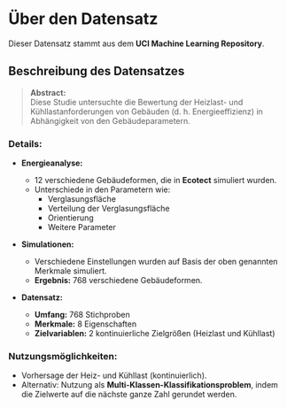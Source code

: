 # Über den Datensatz  

Dieser Datensatz stammt aus dem **UCI Machine Learning Repository**.  

## Beschreibung des Datensatzes  

> **Abstract:**  
> Diese Studie untersuchte die Bewertung der Heizlast- und Kühllastanforderungen von Gebäuden (d. h. Energieeffizienz) in Abhängigkeit von den Gebäudeparametern.  

### Details:  
- **Energieanalyse:**  
  - 12 verschiedene Gebäudeformen, die in **Ecotect** simuliert wurden.  
  - Unterschiede in den Parametern wie:  
    - Verglasungsfläche  
    - Verteilung der Verglasungsfläche  
    - Orientierung  
    - Weitere Parameter  

- **Simulationen:**  
  - Verschiedene Einstellungen wurden auf Basis der oben genannten Merkmale simuliert.  
  - **Ergebnis:** 768 verschiedene Gebäudeformen.  

- **Datensatz:**  
  - **Umfang:** 768 Stichproben  
  - **Merkmale:** 8 Eigenschaften  
  - **Zielvariablen:** 2 kontinuierliche Zielgrößen (Heizlast und Kühllast)  

### Nutzungsmöglichkeiten:  
- Vorhersage der Heiz- und Kühllast (kontinuierlich).  
- Alternativ: Nutzung als **Multi-Klassen-Klassifikationsproblem**, indem die Zielwerte auf die nächste ganze Zahl gerundet werden.
